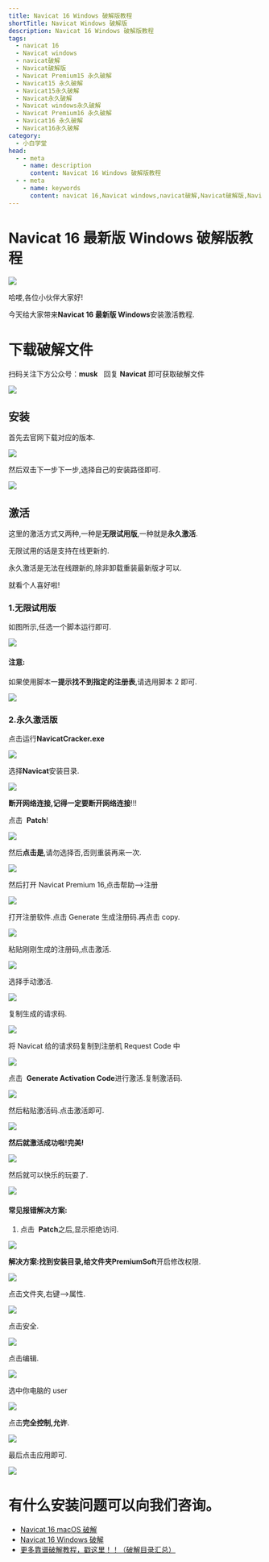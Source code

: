 ```yaml
---
title: Navicat 16 Windows 破解版教程
shortTitle: Navicat Windows 破解版
description: Navicat 16 Windows 破解版教程
tags:
  - navicat 16
  - Navicat windows
  - navicat破解
  - Navicat破解版
  - Navicat Premium15 永久破解
  - Navicat15 永久破解
  - Navicat15永久破解
  - Navicat永久破解
  - Navicat windows永久破解
  - Navicat Premium16 永久破解
  - Navicat16 永久破解
  - Navicat16永久破解
category:
  - 小白学堂
head:
  - - meta
    - name: description
      content: Navicat 16 Windows 破解版教程
  - - meta
    - name: keywords
      content: navicat 16,Navicat windows,navicat破解,Navicat破解版,Navicat Premium15 永久破解,Navicat15 永久破解,Navicat15永久破解,Navicat永久破解,Navicat windows永久破解,Navicat Premium16 永久破解,Navicat16 永久破解,Navicat16永久破解
---
```


# Navicat 16 最新版 Windows 破解版教程

![](http://cdn.tobebetterjavaer.com/tobebetterjavaer/images/nice-article/itmind-navicatzxbwindowspjbjc-a66b42a0-4e64-4d83-b5c1-6d969a932ece.jpg)



哈喽,各位小伙伴大家好!

今天给大家带来**Navicat 16 最新版 Windows**安装激活教程.

# 下载破解文件

扫码关注下方公众号：**musk**   回复  **Navicat** 即可获取破解文件

![](http://cdn.tobebetterjavaer.com/tobebetterjavaer/images/nice-article/itmind-ideapxideajhideayjjhmideazxjhzcmpjjcyjjhqcyx-fc5a32f3-04ed-4bbf-9df8-a13a409a275f.png)

## 安装

首先去官网下载对应的版本.

![](http://cdn.tobebetterjavaer.com/tobebetterjavaer/images/nice-article/itmind-navicatzxbwindowspjbjc-196ff0a8-80bf-42a1-9368-347cc7ed0537.png)

然后双击下一步下一步,选择自己的安装路径即可.

![](http://cdn.tobebetterjavaer.com/tobebetterjavaer/images/nice-article/itmind-navicatzxbwindowspjbjc-a3bc39d1-6076-4d75-83db-66aaf14d0723.png)

## 激活

这里的激活方式又两种,一种是**无限试用版**,一种就是**永久激活**.

无限试用的话是支持在线更新的.

永久激活是无法在线跟新的,除非卸载重装最新版才可以.

就看个人喜好啦!

### 1.无限试用版

如图所示,任选一个脚本运行即可.

![](http://cdn.tobebetterjavaer.com/tobebetterjavaer/images/nice-article/itmind-navicatzxbwindowspjbjc-92c24be1-1d76-4786-9858-b15a9841b489.png)

#### 注意:

如果使用脚本一**提示找不到指定的注册表**,请选用脚本 2 即可.

![](http://cdn.tobebetterjavaer.com/tobebetterjavaer/images/nice-article/itmind-navicatzxbwindowspjbjc-e9921a2b-abfe-4d40-a93f-5b83129b8ad1.png)

### 2.永久激活版

点击运行**NavicatCracker.exe**

![](http://cdn.tobebetterjavaer.com/tobebetterjavaer/images/nice-article/itmind-navicatzxbwindowspjbjc-5aff3118-33cb-401d-a056-20e660fffdde.png)

选择**Navicat**安装目录.

![](http://cdn.tobebetterjavaer.com/tobebetterjavaer/images/nice-article/itmind-navicatzxbwindowspjbjc-4edde149-1909-4fa7-98fa-1741f9ee997c.png)

**断开网络连接,记得一定要断开网络连接**!!!

点击  **Patch**!

![](http://cdn.tobebetterjavaer.com/tobebetterjavaer/images/nice-article/itmind-navicatzxbwindowspjbjc-3fbe53e1-ff97-4c88-af17-184a62b5da65.png)

然后**点击是**,请勿选择否,否则重装再来一次.

![](http://cdn.tobebetterjavaer.com/tobebetterjavaer/images/nice-article/itmind-navicatzxbwindowspjbjc-792244ce-eb22-4eb6-93ec-7a52e60f7fec.png)

然后打开 Navicat Premium 16,点击帮助–>注册

![](http://cdn.tobebetterjavaer.com/tobebetterjavaer/images/nice-article/itmind-navicatzxbwindowspjbjc-5bda44eb-ebf6-4b28-9452-c0c8faf9b586.png)

打开注册软件.点击 Generate 生成注册码.再点击 copy.

![](http://cdn.tobebetterjavaer.com/tobebetterjavaer/images/nice-article/itmind-navicatzxbwindowspjbjc-550d6a3f-c5ea-40dd-b7a7-6df916c4d586.png)

粘贴刚刚生成的注册码,点击激活.

![](http://cdn.tobebetterjavaer.com/tobebetterjavaer/images/nice-article/itmind-navicatzxbwindowspjbjc-17c171d9-535a-4e53-8a48-c6ef4372ccad.png)

选择手动激活.

![](http://cdn.tobebetterjavaer.com/tobebetterjavaer/images/nice-article/itmind-navicatzxbwindowspjbjc-09fb4fbd-fff6-45b4-a66e-7066a030baf3.png)

复制生成的请求码.

![](http://cdn.tobebetterjavaer.com/tobebetterjavaer/images/nice-article/itmind-navicatzxbwindowspjbjc-bf589a95-cabd-43be-8e39-c8a45a0edf78.png)

将 Navicat 给的请求码复制到注册机 Request Code 中

![](http://cdn.tobebetterjavaer.com/tobebetterjavaer/images/nice-article/itmind-navicatzxbwindowspjbjc-768610e4-eea0-45dc-b491-d4834354cf5a.png)

点击  **Generate Activation Code**进行激活.复制激活码.

![](http://cdn.tobebetterjavaer.com/tobebetterjavaer/images/nice-article/itmind-navicatzxbwindowspjbjc-009559ff-4852-47d2-ad3e-c07b5294eef2.png)

然后粘贴激活码.点击激活即可.

![](http://cdn.tobebetterjavaer.com/tobebetterjavaer/images/nice-article/itmind-navicatzxbwindowspjbjc-f53abee0-2cbe-451c-bf2a-e927ab909f40.png)

**然后就激活成功啦!完美!**

![](http://cdn.tobebetterjavaer.com/tobebetterjavaer/images/nice-article/itmind-navicatzxbwindowspjbjc-10878b26-eb94-455b-9d41-252273e2267e.png)

然后就可以快乐的玩耍了.

![](http://cdn.tobebetterjavaer.com/tobebetterjavaer/images/nice-article/itmind-navicatzxbwindowspjbjc-37fa9a99-c995-4741-97f3-ad1f36da1202.png)

#### 常见报错解决方案:

1.  点击  **Patch**之后,显示拒绝访问.

![](http://cdn.tobebetterjavaer.com/tobebetterjavaer/images/nice-article/itmind-navicatzxbwindowspjbjc-6141b09a-c2c3-4991-a489-7bef950658a7.png)

**解决方案:**找到安装目录,给文件夹**PremiumSoft**开启修改权限.

![](http://cdn.tobebetterjavaer.com/tobebetterjavaer/images/nice-article/itmind-navicatzxbwindowspjbjc-43bd9471-b6c0-4ee9-abcb-1171792c2bad.png)

点击文件夹,右键—>属性.

![](http://cdn.tobebetterjavaer.com/tobebetterjavaer/images/nice-article/itmind-navicatzxbwindowspjbjc-7aeda974-d69d-4dfa-95e5-c30a37bbea8a.png)

点击安全.

![](http://cdn.tobebetterjavaer.com/tobebetterjavaer/images/nice-article/itmind-navicatzxbwindowspjbjc-3bfda1da-53bc-4fab-a004-32f4830b24c3.png)

点击编辑.

![](http://cdn.tobebetterjavaer.com/tobebetterjavaer/images/nice-article/itmind-navicatzxbwindowspjbjc-80b68d0c-084e-4a4f-a5dc-a0343e966375.png)

选中你电脑的 user

![](http://cdn.tobebetterjavaer.com/tobebetterjavaer/images/nice-article/itmind-navicatzxbwindowspjbjc-44c1527c-14c3-4dc6-997c-c330057bfc08.png)

点击**完全控制,允许**.

![](http://cdn.tobebetterjavaer.com/tobebetterjavaer/images/nice-article/itmind-navicatzxbwindowspjbjc-f5fd2c87-f661-4ce1-9b46-393434d0c33b.png)

最后点击应用即可.

![](http://cdn.tobebetterjavaer.com/tobebetterjavaer/images/nice-article/itmind-navicatzxbwindowspjbjc-0ffb70d4-7870-485d-8b82-2f3fe9a52a33.png)

# 有什么安装问题可以向我们咨询。

- [Navicat 16 macOS 破解](https://tobebetterjavaer.com/nice-article/itmind/navicatmacyjpx.html)
- [Navicat 16 Windows 破解](https://tobebetterjavaer.com/nice-article/itmind/navicatzxbwindowspjbjc.html)
- [更多靠谱破解教程，戳这里！！（破解目录汇总）](https://tobebetterjavaer.com/nice-article/itmind/)
